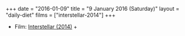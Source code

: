 +++
date = "2016-01-09"
title = "9 January 2016 (Saturday)"
layout = "daily-diet"
films = ["interstellar-2014"]
+++


* Film: [Interstellar (2014)](/films/interstellar-2014) +